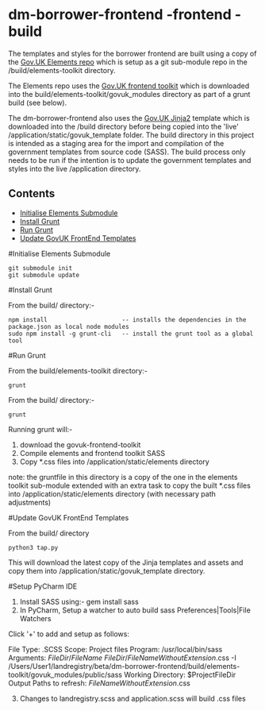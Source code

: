 
# dm-borrower-frontend -frontend - build

The templates and styles for the borrower frontend are built using a copy of the 
[Gov.UK Elements repo](https://github.com/alphagov/govuk_elements) which is setup as a git sub-module repo in the 
/build/elements-toolkit directory. 

The Elements repo uses the [Gov.UK frontend toolkit](https://github.com/alphagov/govuk_frontend_toolkit) which is 
downloaded into the build/elements-toolkit/govuk_modules directory as part of a grunt build (see below). 

The dm-borrower-frontend also uses the [Gov.UK Jinja2](https://github.com/alphagov/govuk_template) template which 
is downloaded into the /build directory before being copied into the 'live' /application/static/govuk_template folder.
The build directory in this project is intended as a staging area for the import and compilation of the 
government templates from source code (SASS). The build process only needs to be run if the intention is to update
the government templates and styles into the live /application directory.


## Contents
- [Initialise Elements Submodule](#initalise-elements-submodule)
- [Install Grunt](#install-grunt)
- [Run Grunt](#run-grunt)
- [Update GovUK FrontEnd Templates](#Update-GovUK-FrontEnd-Templates)

#Initialise Elements Submodule

```
git submodule init
git submodule update
```

#Install Grunt

From the build/ directory:-

```
npm install                     -- installs the dependencies in the package.json as local node modules
sudo npm install -g grunt-cli   -- install the grunt tool as a global tool
```

#Run Grunt

From the build/elements-toolkit directory:-

```
grunt
```

From the build/ directory:-

```
grunt
```

Running grunt will:-


1) download the govuk-frontend-toolkit
2) Compile elements and frontend toolkit SASS
3) Copy *.css files into /application/static/elements directory

note: the gruntfile in this directory is a copy of the one in the elements toolkit sub-module extended with an
extra task to copy the built *.css files into /application/static/elements directory (with necessary path adjustments)


#Update GovUK FrontEnd Templates


From the build/ directory

```
python3 tap.py
```

This will download the latest copy of the Jinja templates and assets and copy them into 
/application/static/govuk_template directory.

#Setup PyCharm IDE

1) Install SASS using:- gem install sass
2) In PyCharm, Setup a watcher to auto build sass Preferences|Tools|File Watchers

Click '+' to add and setup as follows:

File Type: .SCSS
Scope: Project files
Program: /usr/local/bin/sass
Arguments: $FileDir$/$FileName$ $FileDir$/$FileNameWithoutExtension$.css  -I /Users/User1/landregistry/beta/dm-borrower-frontend/build/elements-toolkit/govuk_modules/public/sass
Working Directory: $ProjectFileDir
Output Paths to refresh: $FileNameWithoutExtension$.css

3) Changes to landregistry.scss and application.scss will build .css files


